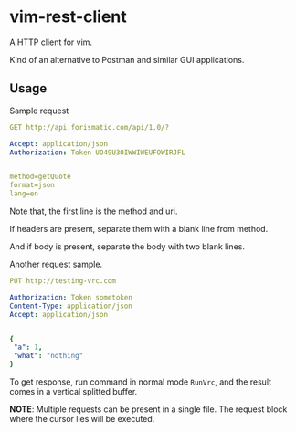# vim-rest-client

A HTTP client for vim.  

Kind of an alternative to Postman and similar GUI applications.

## Usage

Sample request
```yaml
GET http://api.forismatic.com/api/1.0/? 

Accept: application/json
Authorization: Token UO49U3OIWWIWEUFOWIRJFL


method=getQuote
format=json
lang=en

```
Note that, the first line is the method and uri.  

If headers are present, separate them with a blank line from method.  

And if body is present, separate the body with two blank lines.  

Another request sample.
```yaml
PUT http://testing-vrc.com

Authorization: Token sometoken
Content-Type: application/json
Accept: application/json


{
 "a": 1,
 "what": "nothing"
}
```

To get response, run command in normal mode `RunVrc`, and the result comes in a vertical splitted buffer. 

**NOTE**: Multiple requests can be present in a single file. The request block where the cursor lies will be executed.

